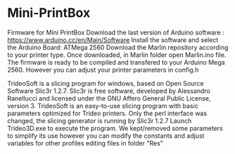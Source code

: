 # Mini-PrintBox
Firmware for Mini PrintBox
Download the last version of Arduino software : https://www.arduino.cc/en/Main/Software 
Install the software and select the Arduino Board: ATMega 2560
Download the Marlin repository according to your printer type. 
Once downloaded, in Marlin folder open Marlin.ino file. 
The firmware is ready to be compiled and transfered to your Arduino Mega 2560. 
However you can adjust your printer parameters in config.h

TrideoSoft is a slicing program for windows, based on Open Source Software Slic3r 1.2.7. Slic3r is free software, developed by Alessandro Ranellucci and licensed under the GNU Affero General Public License, version 3. TrideoSoft is an easy-to-use slicing program with basic parameters optimized for Trideo printers. Only the perl interface was changed, the slicing generator is running by Slic3r 1.2.7 Launch Trideo3D.exe to execute the program. We kept/removed some parameters to simplify its use however you can modify the constants and adjust variables for other profiles editing files in folder "Res"
